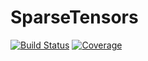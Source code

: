 # SparseTensors

[![Build Status](https://github.com/dahong67/SparseTensors.jl/actions/workflows/CI.yml/badge.svg?branch=)](https://github.com/dahong67/SparseTensors.jl/actions/workflows/CI.yml?query=branch%3A)
[![Coverage](https://codecov.io/gh/dahong67/SparseTensors.jl/branch/master/graph/badge.svg)](https://codecov.io/gh/dahong67/SparseTensors.jl)
